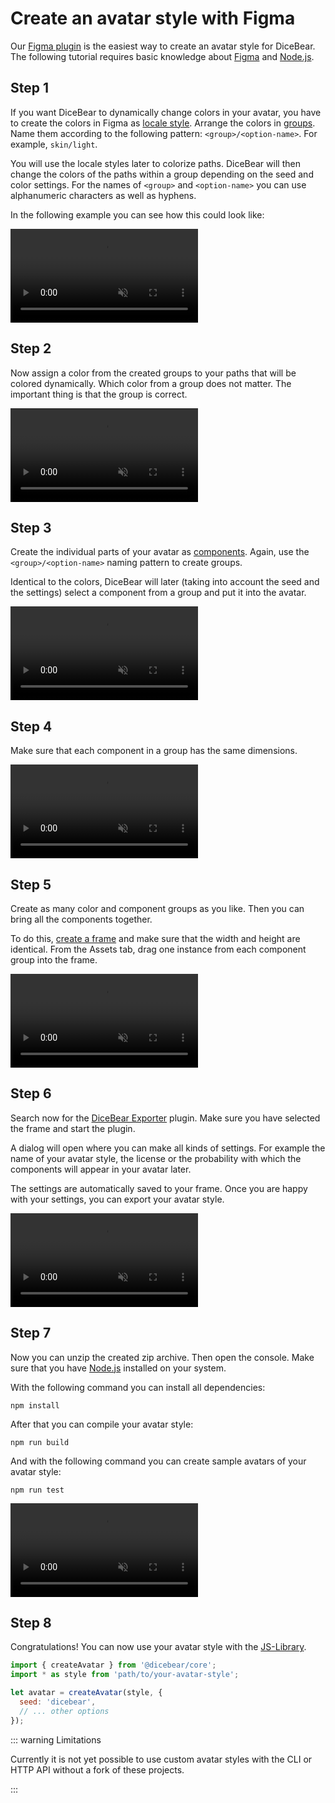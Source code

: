 # Create an avatar style with Figma

Our [Figma plugin](https://www.figma.com/community/plugin/1005765655729342787)
is the easiest way to create an avatar style for DiceBear. The following
tutorial requires basic knowledge about [Figma](https://www.figma.com/) and
[Node.js](https://nodejs.org/en/).

## Step 1

If you want DiceBear to dynamically change colors in your avatar, you have to
create the colors in Figma as
[locale style](https://help.figma.com/hc/en-us/articles/360039820134-Manage-and-share-styles).
Arrange the colors in
[groups](https://help.figma.com/hc/en-us/articles/360039820134-Manage-and-share-styles#Manage_styles).
Name them according to the following pattern: `<group>/<option-name>`. For
example, `skin/light`.

You will use the locale styles later to colorize paths. DiceBear will then
change the colors of the paths within a group depending on the seed and color
settings. For the names of `<group>` and `<option-name>` you can use
alphanumeric characters as well as hyphens.

In the following example you can see how this could look like:

<video src="/guides/create-an-avatar-style-with-figma/1.mp4" controls muted></video>

## Step 2

Now assign a color from the created groups to your paths that will be colored
dynamically. Which color from a group does not matter. The important thing is
that the group is correct.

<video src="/guides/create-an-avatar-style-with-figma/2.mp4" controls muted></video>

## Step 3

Create the individual parts of your avatar as
[components](https://help.figma.com/hc/en-us/articles/360038662654-Guide-to-components-in-Figma).
Again, use the `<group>/<option-name>` naming pattern to create groups.

Identical to the colors, DiceBear will later (taking into account the seed and
the settings) select a component from a group and put it into the avatar.

<video src="/guides/create-an-avatar-style-with-figma/3.mp4" controls muted></video>

## Step 4

Make sure that each component in a group has the same dimensions.

<video src="/guides/create-an-avatar-style-with-figma/4.mp4" controls muted></video>

## Step 5

Create as many color and component groups as you like. Then you can bring all
the components together.

To do this,
[create a frame](https://help.figma.com/hc/en-us/articles/360041539473-Frames-in-Figma)
and make sure that the width and height are identical. From the Assets tab, drag
one instance from each component group into the frame.

<video src="/guides/create-an-avatar-style-with-figma/5.mp4" controls muted></video>

## Step 6

Search now for the
[DiceBear Exporter](https://www.figma.com/community/plugin/1005765655729342787)
plugin. Make sure you have selected the frame and start the plugin.

A dialog will open where you can make all kinds of settings. For example the
name of your avatar style, the license or the probability with which the
components will appear in your avatar later.

The settings are automatically saved to your frame. Once you are happy with your
settings, you can export your avatar style.

<video src="/guides/create-an-avatar-style-with-figma/6.mp4" controls muted></video>

## Step 7

Now you can unzip the created zip archive. Then open the console. Make sure that
you have [Node.js](https://nodejs.org/en/) installed on your system.

With the following command you can install all dependencies:

```
npm install
```

After that you can compile your avatar style:

```
npm run build
```

And with the following command you can create sample avatars of your avatar
style:

```
npm run test
```

<video src="/guides/create-an-avatar-style-with-figma/7.mp4" controls muted></video>

## Step 8

Congratulations! You can now use your avatar style with the
[JS-Library](/how-to-use/js-library/).

```js
import { createAvatar } from '@dicebear/core';
import * as style from 'path/to/your-avatar-style';

let avatar = createAvatar(style, {
  seed: 'dicebear',
  // ... other options
});
```

::: warning Limitations

Currently it is not yet possible to use custom avatar styles with the CLI or
HTTP API without a fork of these projects.

:::
